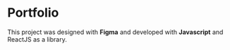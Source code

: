 # Portfolio

This project was designed with **Figma** and developed with **Javascript** and ReactJS as a library.
